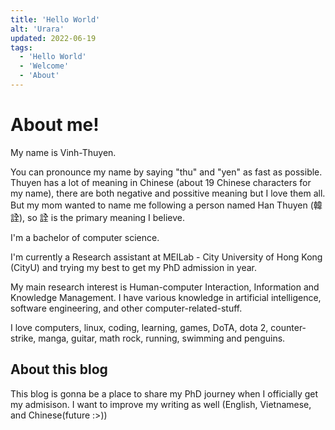 ```yaml
---
title: 'Hello World'
alt: 'Urara'
updated: 2022-06-19
tags:
  - 'Hello World'
  - 'Welcome'
  - 'About'
---
```



# About me!

My name is Vinh-Thuyen. 

You can pronounce my name by saying "thu" and "yen" as fast as possible. Thuyen has a lot of meaning in Chinese (about 19 Chinese characters for my name), there are both negative and possitive meaning but I love them all. But my mom wanted to name me following a person named Han Thuyen (韓詮), so 詮 is the primary meaning I believe. 

I'm a bachelor of computer science. 

I'm currently a Research assistant at MEILab - City University of Hong Kong (CityU) and trying my best to get my PhD admission in year. 

My main research interest is Human-computer Interaction, Information and Knowledge Management. I have various knowledge in artificial intelligence, software engineering, and other computer-related-stuff.

I love computers, linux, coding, learning, games, DoTA, dota 2, counter-strike, manga, guitar, math rock, running, swimming and penguins. 

## About this blog

This blog is gonna be a place to share my PhD journey when I officially get my admisison. I want to improve my writing as well (English, Vietnamese, and Chinese(future :>))

